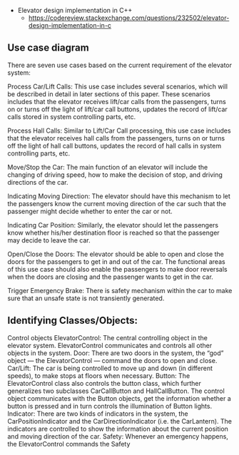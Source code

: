 - Elevator design implementation in C++
  - https://codereview.stackexchange.com/questions/232502/elevator-design-implementation-in-c

## Use case diagram

There are seven use cases based on the current requirement of the elevator system:

Process Car/Lift Calls: This use case includes several scenarios, which will be described in detail in later sections of this paper. These scenarios includes that the elevator receives lift/car calls from the passengers, turns on or turns off the light of lift/car call buttons, updates the record of lift/car calls stored in system controlling parts, etc.

Process Hall Calls: Similar to Lift/Car Call processing, this use case includes that the elevator receives hall calls from the passengers, turns on or turns off the light of hall call buttons, updates the record of hall calls in system controlling parts, etc.

Move/Stop the Car: The main function of an elevator will include the changing of driving speed, how to make the decision of stop, and driving directions of the car.

Indicating Moving Direction: The elevator should have this mechanism to let the passengers know the current moving direction of the car such that the passenger might decide whether to enter the car or not.

Indicating Car Position: Similarly, the elevator should let the passengers know whether his/her destination floor is reached so that the passenger may decide to leave the car.

Open/Close the Doors: The elevator should be able to open and close the doors for the passengers to get in and out of the car. The functional areas of this use case should also enable the passengers to make door reversals when the doors are closing and the passenger wants to get in the car.

Trigger Emergency Brake: There is safety mechanism within the car to make sure that an unsafe state is not transiently generated.


## Identifying Classes/Objects:
Control objects
ElevatorControl: The central controlling object in the elevator system. ElevatorControl communicates and controls all other objects in the system.
Door: There are two doors in the system, the “god” object — the ElevatorControl — command the doors to open and close.
Car/Lift: The car is being controlled to move up and down (in different speeds), to make stops at floors when necessary.
Button: The ElevatorControl class also controls the button class, which further generalizes two subclasses CarCallButton and HallCallButton. The control object communicates with the Button objects, get the information whether a button is pressed and in turn controls the illumination of Button lights.
Indicator: There are two kinds of indicators in the system, the CarPositionIndicator and the CarDirectionIndicator (i.e. the CarLantern). The indicators are controlled to show the information about the current position and moving direction of the car.
Safety: Whenever an emergency happens, the ElevatorControl commands the Safety